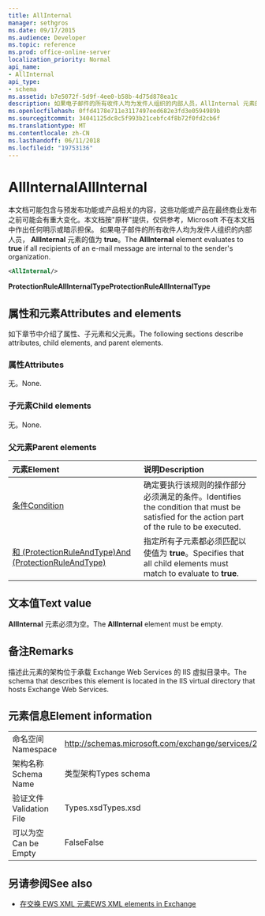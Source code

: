 ```yaml
---
title: AllInternal
manager: sethgros
ms.date: 09/17/2015
ms.audience: Developer
ms.topic: reference
ms.prod: office-online-server
localization_priority: Normal
api_name:
- AllInternal
api_type:
- schema
ms.assetid: b7e5072f-5d9f-4ee0-b58b-4d75d878ea1c
description: 如果电子邮件的所有收件人均为发件人组织的内部人员，AllInternal 元素的值为 true。
ms.openlocfilehash: 0ffd4178e711e3117497eed682e3fd3e0594989b
ms.sourcegitcommit: 34041125dc8c5f993b21cebfc4f8b72f0fd2cb6f
ms.translationtype: MT
ms.contentlocale: zh-CN
ms.lasthandoff: 06/11/2018
ms.locfileid: "19753136"
---
```

# <a name="allinternal"></a><span data-ttu-id="dfcea-103">AllInternal</span><span class="sxs-lookup"><span data-stu-id="dfcea-103">AllInternal</span></span>

<span data-ttu-id="dfcea-104">本文档可能包含与预发布功能或产品相关的内容，这些功能或产品在最终商业发布之前可能会有重大变化。本文档按"原样"提供，仅供参考，Microsoft 不在本文档中作出任何明示或暗示担保。 如果电子邮件的所有收件人均为发件人组织的内部人员， **AllInternal** 元素的值为 **true**。</span><span class="sxs-lookup"><span data-stu-id="dfcea-104">The **AllInternal** element evaluates to **true** if all recipients of an e-mail message are internal to the sender's organization.</span></span> 
  
```xml
<AllInternal/>
```

 <span data-ttu-id="dfcea-105">**ProtectionRuleAllInternalType**</span><span class="sxs-lookup"><span data-stu-id="dfcea-105">**ProtectionRuleAllInternalType**</span></span>
## <a name="attributes-and-elements"></a><span data-ttu-id="dfcea-106">属性和元素</span><span class="sxs-lookup"><span data-stu-id="dfcea-106">Attributes and elements</span></span>

<span data-ttu-id="dfcea-107">如下章节中介绍了属性、子元素和父元素。</span><span class="sxs-lookup"><span data-stu-id="dfcea-107">The following sections describe attributes, child elements, and parent elements.</span></span>
  
### <a name="attributes"></a><span data-ttu-id="dfcea-108">属性</span><span class="sxs-lookup"><span data-stu-id="dfcea-108">Attributes</span></span>

<span data-ttu-id="dfcea-109">无。</span><span class="sxs-lookup"><span data-stu-id="dfcea-109">None.</span></span>
  
### <a name="child-elements"></a><span data-ttu-id="dfcea-110">子元素</span><span class="sxs-lookup"><span data-stu-id="dfcea-110">Child elements</span></span>

<span data-ttu-id="dfcea-111">无。</span><span class="sxs-lookup"><span data-stu-id="dfcea-111">None.</span></span>
  
### <a name="parent-elements"></a><span data-ttu-id="dfcea-112">父元素</span><span class="sxs-lookup"><span data-stu-id="dfcea-112">Parent elements</span></span>

|<span data-ttu-id="dfcea-113">**元素**</span><span class="sxs-lookup"><span data-stu-id="dfcea-113">**Element**</span></span>|<span data-ttu-id="dfcea-114">**说明**</span><span class="sxs-lookup"><span data-stu-id="dfcea-114">**Description**</span></span>|
|:-----|:-----|
|[<span data-ttu-id="dfcea-115">条件</span><span class="sxs-lookup"><span data-stu-id="dfcea-115">Condition</span></span>](condition.md) <br/> |<span data-ttu-id="dfcea-116">确定要执行该规则的操作部分必须满足的条件。</span><span class="sxs-lookup"><span data-stu-id="dfcea-116">Identifies the condition that must be satisfied for the action part of the rule to be executed.</span></span>  <br/> |
|[<span data-ttu-id="dfcea-117">和 (ProtectionRuleAndType)</span><span class="sxs-lookup"><span data-stu-id="dfcea-117">And (ProtectionRuleAndType)</span></span>](and-protectionruleandtype.md) <br/> |<span data-ttu-id="dfcea-118">指定所有子元素都必须匹配以使值为 **true**。</span><span class="sxs-lookup"><span data-stu-id="dfcea-118">Specifies that all child elements must match to evaluate to **true**.</span></span>  <br/> |
   
## <a name="text-value"></a><span data-ttu-id="dfcea-119">文本值</span><span class="sxs-lookup"><span data-stu-id="dfcea-119">Text value</span></span>

<span data-ttu-id="dfcea-120">**AllInternal** 元素必须为空。</span><span class="sxs-lookup"><span data-stu-id="dfcea-120">The **AllInternal** element must be empty.</span></span> 
  
## <a name="remarks"></a><span data-ttu-id="dfcea-121">备注</span><span class="sxs-lookup"><span data-stu-id="dfcea-121">Remarks</span></span>

<span data-ttu-id="dfcea-122">描述此元素的架构位于承载 Exchange Web Services 的 IIS 虚拟目录中。</span><span class="sxs-lookup"><span data-stu-id="dfcea-122">The schema that describes this element is located in the IIS virtual directory that hosts Exchange Web Services.</span></span>
  
## <a name="element-information"></a><span data-ttu-id="dfcea-123">元素信息</span><span class="sxs-lookup"><span data-stu-id="dfcea-123">Element information</span></span>

|||
|:-----|:-----|
|<span data-ttu-id="dfcea-124">命名空间</span><span class="sxs-lookup"><span data-stu-id="dfcea-124">Namespace</span></span>  <br/> |http://schemas.microsoft.com/exchange/services/2006/types  <br/> |
|<span data-ttu-id="dfcea-125">架构名称</span><span class="sxs-lookup"><span data-stu-id="dfcea-125">Schema Name</span></span>  <br/> |<span data-ttu-id="dfcea-126">类型架构</span><span class="sxs-lookup"><span data-stu-id="dfcea-126">Types schema</span></span>  <br/> |
|<span data-ttu-id="dfcea-127">验证文件</span><span class="sxs-lookup"><span data-stu-id="dfcea-127">Validation File</span></span>  <br/> |<span data-ttu-id="dfcea-128">Types.xsd</span><span class="sxs-lookup"><span data-stu-id="dfcea-128">Types.xsd</span></span>  <br/> |
|<span data-ttu-id="dfcea-129">可以为空</span><span class="sxs-lookup"><span data-stu-id="dfcea-129">Can be Empty</span></span>  <br/> |<span data-ttu-id="dfcea-130">False</span><span class="sxs-lookup"><span data-stu-id="dfcea-130">False</span></span>  <br/> |
   
## <a name="see-also"></a><span data-ttu-id="dfcea-131">另请参阅</span><span class="sxs-lookup"><span data-stu-id="dfcea-131">See also</span></span>

- [<span data-ttu-id="dfcea-132">在交换 EWS XML 元素</span><span class="sxs-lookup"><span data-stu-id="dfcea-132">EWS XML elements in Exchange</span></span>](ews-xml-elements-in-exchange.md)

